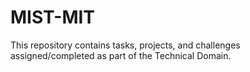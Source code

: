 # MIST-MIT
This repository contains tasks, projects, and challenges assigned/completed as part of the Technical Domain.